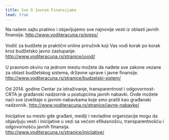 ```yaml
---
title: Sve O Javnim Finansijama
lead: true
---
```


<div class="justify">
Na našem sajtu pratimo i objavljujemo sve najnovije vesti iz oblasti javnih finansija.
<a href="http://www.voditeracuna.rs/press/2015/06/10/DRI-Op%C5%A1tine-ispla%C4%87uju-ve%C4%87e-plate/">http://www.voditeracuna.rs/press/ </a>
<br/> <br/>
Vodič za budžete je praktični online priručnik koji Vas vodi korak po korak kroz budžetsko javno zastupanje.
<a href="http://www.voditeracuna.rs/stranice/uvod/"> http://www.voditeracuna.rs/stranice/uvod/ </a>
<br/><br/>
U pravnom okviru na jednom mestu možete da nađete sve zakone vezane za oblast budžetskog sistema, državne uprave i javne finansije. 
<a href="http://www.voditeracuna.rs/stranice/budzetski-sistem/"> http://www.voditeracuna.rs/stranice/budzetski-sistem/ </a>
 <br/><br/>
Od 2014. godine Centar za istraživanje, transparentnost i odgovornost- CRTA je građanski nadzornik u postupcima javnih nabavki. Ovde možete naći sve izveštaje o javnim nabavkama koje smo pratili kao građanski nadzornik.
<a href="http://www.voditeracuna.rs/stranice/javne-nabavke/"> http://www.voditeracuna.rs/stranice/javne-nabavke/ </a>
 <br/><br/>
Inicijative su mesto gde građani, mediji i nevladine organizacije mogu da objavljuju vesti i inicijative u vezi sa većom efikasnošću, transparentnošću i odgovornošću javnih finansija.<br/>
<a href="http://www.voditeracuna.rs/stranice/inicijative/"> http://www.voditeracuna.rs/stranice/inicijative/ </a><br/><br/>
</div>
